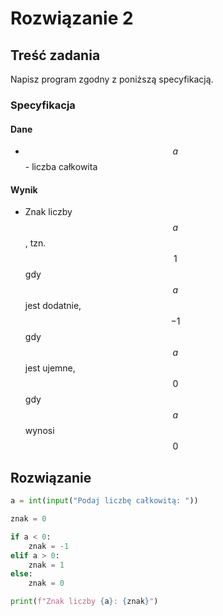 # Rozwiązanie 2

## Treść zadania

Napisz program zgodny z poniższą specyfikacją.

### Specyfikacja

#### Dane

* $$a$$ - liczba całkowita

#### Wynik

* Znak liczby $$a$$, tzn. $$1$$ gdy $$a$$ jest dodatnie, $$-1$$ gdy $$a$$ jest ujemne, $$0$$ gdy $$a$$ wynosi $$0$$ 

## Rozwiązanie

```python
a = int(input("Podaj liczbę całkowitą: "))

znak = 0

if a < 0:
    znak = -1
elif a > 0:
    znak = 1
else:
    znak = 0

print(f"Znak liczby {a}: {znak}")
```
